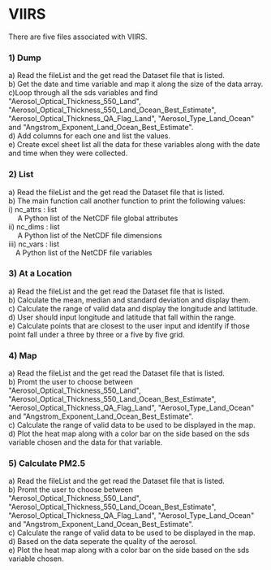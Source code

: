 # VIIRS

There are five files associated with VIIRS.

### 1) Dump 
a) Read the fileList and the get read the Dataset file that is listed. <br />
b) Get the date and time variable and map it along the size of the data array. <br />
c)Loop through all the sds variables and find "Aerosol_Optical_Thickness_550_Land", "Aerosol_Optical_Thickness_550_Land_Ocean_Best_Estimate", "Aerosol_Optical_Thickness_QA_Flag_Land", "Aerosol_Type_Land_Ocean" and "Angstrom_Exponent_Land_Ocean_Best_Estimate". <br />
d) Add columns for each one and list the values. <br />
e) Create excel sheet list all the data for these variables along with the date and time when they were collected. <br />

### 2) List
a) Read the fileList and the get read the Dataset file that is listed. <br />
b) The main function call another function to print the following values:<br />
  i) nc_attrs : list<br />
       &emsp; A Python list of the NetCDF file global attributes<br />
   ii) nc_dims : list<br />
       &emsp; A Python list of the NetCDF file dimensions<br />
   iii) nc_vars : list<br />
        &emsp;A Python list of the NetCDF file variables<br />


### 3) At a Location
a) Read the fileList and the get read the Dataset file that is listed. <br />
b) Calculate the mean, median and standard deviation and display them. <br />
c) Calculate the range of valid data and display the longitude and lattitude. <br />
d) User should input longitude and latitude that fall within the range.<br />
e) Calculate points that are closest to the user input and identify if those point fall under a three by three or a five by five grid.<br />

### 4) Map
a) Read the fileList and the get read the Dataset file that is listed. <br />
b) Promt the user to choose between  "Aerosol_Optical_Thickness_550_Land", "Aerosol_Optical_Thickness_550_Land_Ocean_Best_Estimate", "Aerosol_Optical_Thickness_QA_Flag_Land", "Aerosol_Type_Land_Ocean" and "Angstrom_Exponent_Land_Ocean_Best_Estimate". <br />
c) Calculate the range of valid data to be used to be displayed in the map. <br />
d) Plot the heat map along with a color bar on the side based on the sds variable chosen and the data for that variable.<br />

### 5) Calculate PM2.5
a) Read the fileList and the get read the Dataset file that is listed. <br />
b) Promt the user to choose between  "Aerosol_Optical_Thickness_550_Land", "Aerosol_Optical_Thickness_550_Land_Ocean_Best_Estimate", "Aerosol_Optical_Thickness_QA_Flag_Land", "Aerosol_Type_Land_Ocean" and "Angstrom_Exponent_Land_Ocean_Best_Estimate". <br />
c) Calculate the range of valid data to be used to be displayed in the map. <br />
d) Based on the data seperate the quality of the aerosol. <br />
e) Plot the heat map along with a color bar on the side based on the sds variable chosen.<br />
